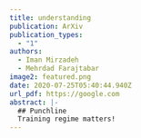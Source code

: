 ```yaml
---
title: understanding
publication: ArXiv
publication_types:
  - "1"
authors:
  - Iman Mirzadeh
  - Mehrdad Farajtabar
image2: featured.png
date: 2020-07-25T05:40:44.940Z
url_pdf: https://google.com
abstract: |-
  ## Punchline
  Training regime matters!
---
```


